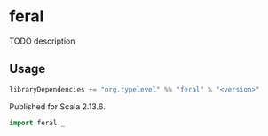 # feral

TODO description

## Usage

```sbt
libraryDependencies += "org.typelevel" %% "feral" % "<version>"
```

Published for Scala 2.13.6.

```scala
import feral._
```
